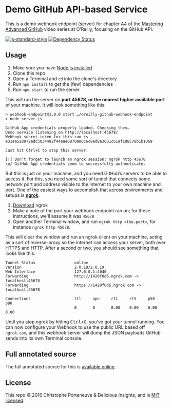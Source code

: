 Demo GitHub API-based Service
=============================

This is a demo webhook endpoint (server) for chapter A4 of the [Mastering Advanced GitHub](#FIXME) video series at O’Reilly, focusing on the GitHub API.

[![js-standard-style](https://img.shields.io/badge/code%20style-standard-brightgreen.svg)](http://standardjs.com/)
[![Dependency Status](https://gemnasium.com/deliciousinsights/oreilly-github-webhook-endpoint.svg)](https://gemnasium.com/deliciousinsights/oreilly-github-webhook-endpoint)


Usage
-----

  1. Make sure you have [Node.js installed](https://nodejs.org/en/download/)
  2. Clone this repo
  3. Open a Terminal and `cd` into the clone's directory
  4. Run `npm install` to get the (few) dependencies
  5. Run `npm start` to run the server

This will run the server on **port 45678, or the nearest higher available port** of your machine.  It will look something like this:

```text
> webhook-endpoint@1.0.0 start …/oreilly-github-webhook-endpoint
> node server.js

GitHub App credentials properly loaded. Checking them…
Demo service listening on http://localhost:45678/
Webhook secret token for this run is e31ea528972adc5034492f44eae6870a06c6c8ed8a3601c61af188578b1b1069

Just hit Ctrl+C to stop this server.

[!] Don’t forget to launch an ngrok session: ngrok http 45678
\o/ GitHub App credentials seem to successfully authenticate.
```

But this is just on your machine, and you need GitHub’s servers to be able to access it.  For this, you need some sort of tunnel that connects some network port and address visible to the internet to your own machine and port.  One of the easiest ways to accomplish that across environments and setups is **[ngrok](https://ngrok.com/)**.

  1. [Download](https://ngrok.com/download) ngrok
  2. Make a note of the port your webhook endpoint ran on; for these instructions, we'll assume it was `45678`
  3. Open another Terminal window, and run `ngrok http <the-port>`, for instance `ngrok http 45678`.

This will clear the window and run an ngrok client on your machine, acting as a sort of reverse-proxy so the internet can access your server, both over HTTPS and HTTP.  After a second or two, you should see something that looks like this:

```text
Tunnel Status                 online
Version                       2.0.19/2.0.19
Web Interface                 127.0.0.1:4040
Forwarding                    http://1420f0d6.ngrok.com -> localhost:45678
Forwarding                    https://1420f0d6.ngrok.com -> localhost:45678

Connections                   ttl     opn     rt1     rt5     p50     p90
                              0       0       0.00    0.00    0.00    0.00
```

Until you stop ngrok by hitting <kbd>Ctrl+C</kbd>, you've got your tunnel running.  You can now configure your Webhook to use the public URL based off `ngrok.com`, and this webhook server will dump the JSON payloads GitHub sends into its own Terminal console.

Full annotated source
---------------------

The full annotated source for this is [available online](http://deliciousinsights.github.io/oreilly-github-webhook-endpoint/).

License
-------

This repo © 2016 Christophe Porteneuve & Delicious Insights, and is [MIT licensed](/LICENSE).
